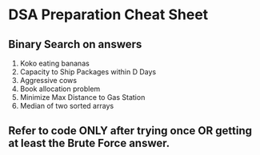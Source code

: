 
# DSA Preparation Cheat Sheet

## Binary Search on answers
  

1. Koko eating bananas
2. Capacity to Ship Packages within D Days
3. Aggressive cows
4. Book allocation problem
5. Minimize Max Distance to Gas Station
6. Median of two sorted arrays

## Refer to code ONLY after trying once OR getting at least the Brute Force answer.